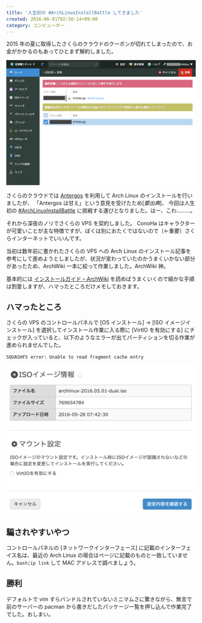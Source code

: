 ```yaml
---
title: '人生初の #ArchLinuxInstallBattle してきました'
created: 2016-06-01T02:50:14+09:00
category: コンピューター
---
```

2015 年の夏に取得したさくらのクラウドのクーポンが切れてしまったので、お金がかかるのもあってひとまず解約しました。

![](../media/quit-sakura-cloud.png)

さくらのクラウドでは [Antergos](https://antergos.com/) を利用して Arch Linux のインストールを行いましたが、
「Antergos は甘え」という意見を受けたため[*要出典*]、
今回は人生初の [#ArchLinuxInstallBattle](https://twitter.com/search?q=#ArchLinuxInstallBattle) に挑戦する運びとなりました。はー、こわ………。

<!-- more -->

それから深夜のノリでさくらの VPS を契約しました。
ConoHa はキャラクターが可愛いことが主な特徴ですが、ぼくは別におたくではないので（←重要）さくらインターネットでいいんです。

当初は数年前に書かれたさくらの VPS への Arch Linux のインストール記事を参考にして進めようとしましたが、状況が変わっていたのかうまくいかない部分があったため、ArchWiki 一本に絞って作業しました。ArchWiki 神。

基本的には [インストールガイド – ArchWiki](https://wiki.archlinuxjp.org/index.php/インストールガイド) を読めばうまくいくので細かな手順は割愛しますが、ハマったところだけメモしておきます。

## ハマったところ

さくらの VPS のコントロールパネルで [OS インストール] → [ISO イメージインストール] を選択してインストール作業に入る際に [VirtIO を有効にする] にチェックが入っていると、以下のようなエラーが出てパーティションを切る作業が進められませんでした。

```
SQUASHFS error: Unable to read fragment cache entry
```

![](../media/sakura-vps-os-install-iso.png)

## 騙されやすいやつ

コントロールパネルの [ネットワークインターフェース] に記載のインターフェイス名は、最近の Arch Linux の場合はページに記載のものと一致していません。`bash¦ip link` して MAC アドレスで調べましょう。

## 勝利

<twitter-tweet id="736877915049066496"></twitter-tweet>

デフォルトで vim すらバンドルされていないミニマムさに驚きながら、無言で前のサーバーの pacman から書きだしたパッケージ一覧を押し込んで作業完了でした。おしまい。
